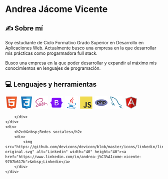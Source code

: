 <!DOCTYPE html>
<html lang="es">
<head>
    <meta charset="UTF-8">
    <meta http-equiv="X-UA-Compatible" content="IE=edge">
    <meta name="viewport" content="width=device-width, initial-scale=1.0">
</head>
<body>
    <h1>Andrea Jácome Vicente</h1>
    <div>
        <h2>✍️&nbsp;Sobre mí</h2>
        <p>Soy estudiante de Ciclo Formativo Grado Superior en Desarrollo en Aplicaciones Web. Actualmente busco una empresa en la que desarrollar mis prácticas como progarmadora full stack.</p>
        <p>Busco una empresa en la que poder desarrollar y expandir al máximo mis conocimientos en lenguajes de programación.</p>
    </div>
    <div>
        <h2>💻&nbsp;Lenguajes y herramientas</h2>
        <div>
            <img src="https://github.com/devicons/devicon/blob/master/icons/html5/html5-original.svg" title="HTML5" alt="HTML5" width="40" height="40">&nbsp;
            <img src="https://github.com/devicons/devicon/blob/master/icons/css3/css3-original.svg" title="CSS3" alt="CSS3" width="40" height="40">&nbsp;
            <img src="https://github.com/devicons/devicon/blob/master/icons/sass/sass-original.svg" title="SASS" alt="SASS" width="40" height="40">&nbsp;
            <img src="https://github.com/devicons/devicon/blob/master/icons/bootstrap/bootstrap-original.svg" title="BootStrap" alt="BootStrap" width="40" height="40">&nbsp;
            <img src="https://github.com/devicons/devicon/blob/master/icons/java/java-original.svg" title="JAVA" alt="JAVA" width="40" height="40">&nbsp;
            <img src="https://github.com/devicons/devicon/blob/master/icons/javascript/javascript-original.svg" title="JavaScript" alt="JavaScript" width="40" height="40">&nbsp;
            <img src="https://github.com/devicons/devicon/blob/master/icons/php/php-original.svg" title="PHP" alt="PHP" width="40" height="40">&nbsp;
            <img src="https://github.com/devicons/devicon/blob/master/icons/mysql/mysql-original.svg" title="MySQL" alt="MySQL" width="40" height="40">&nbsp;
            <img src="https://github.com/devicons/devicon/blob/master/icons/angularjs/angularjs-original.svg" title="AngularJS" alt="AngularJS" width="40" height="40">&nbsp;

        </div>
    </div>
    <div>
        <h2>🌐&nbsp;Redes sociales</h2>
        <div>
            <img src="https://github.com/devicons/devicon/blob/master/icons/linkedin/linkedin-original.svg" alt="Linkedin" width="40" height="40"><a href="https://www.linkedin.com/in/andrea-j%C3%A1come-vicente-9707b617b">&nbsp;Linkedin</a>
        </div>
    </div>
</body>
</html>
